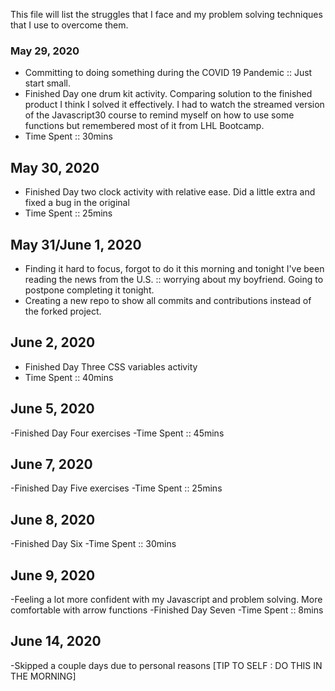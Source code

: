 This file will list the struggles that I face and my problem solving techniques that I use to overcome them.

### May 29, 2020
 - Committing to doing something during the COVID 19 Pandemic :: Just start small.
 - Finished Day one drum kit activity. Comparing solution to the finished product I think I solved it effectively. I had to watch the streamed version of the Javascript30 course to remind myself on how to use some functions but remembered most of it from LHL Bootcamp. 
 - Time Spent :: 30mins

 ## May 30, 2020
  - Finished Day two clock activity with relative ease. Did a little extra and fixed a bug in the original
  - Time Spent :: 25mins

## May 31/June 1, 2020
  - Finding it hard to focus, forgot to do it this morning and tonight I've been reading the news from the U.S. :: worrying about my boyfriend. Going to postpone completing it tonight.
  - Creating a new repo to show all commits and contributions instead of the forked project.
## June 2, 2020
  - Finished Day Three CSS variables activity
  - Time Spent :: 40mins
## June 5, 2020
  -Finished Day Four exercises
  -Time Spent :: 45mins
## June 7, 2020
  -Finished Day Five exercises
  -Time Spent :: 25mins
## June 8, 2020
  -Finished Day Six
  -Time Spent :: 30mins
## June 9, 2020
  -Feeling a lot more confident with my Javascript and problem solving. More comfortable with arrow functions
  -Finished Day Seven
  -Time Spent :: 8mins
## June 14, 2020
  -Skipped a couple days due to personal reasons [TIP TO SELF : DO THIS IN THE MORNING]